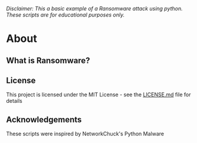 *Disclaimer: This a basic example of a Ransomware attack using python. These scripts are for educational purposes only.*
# About

## What is Ransomware?

## License
This project is licensed under the MIT License - see the [LICENSE.md](https://github.com/DaveRoppo/Cyber-Security/blob/main/LICENSE) file for details

## Acknowledgements 
These scripts were inspired by NetworkChuck's Python Malware 

